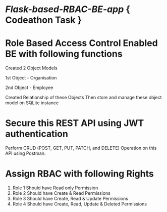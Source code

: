 # _Flask-based-RBAC-BE-app_ { Codeathon Task }

# Role Based Access Control Enabled BE with following functions

Created 2 Object Models 
 
  1st Object  - Organisation

  2nd Object  - Employee

Created Relationship of these Objects
Then store and manage these object model on SQLite instance

# Secure this REST API using JWT authentication

Perform CRUD (POST, GET, PUT, PATCH, and DELETE) Operation on this API using Postman.

# Assign RBAC with following Rights
1. Role 1 Should have Read only Permission
2. Role 2 Should have Create & Read Permissions
3. Role 3 Should have Create, Read & Update Permissions
4. Role 4 Should have Create, Read, Update & Deleted Permissions
